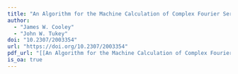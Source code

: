 ```yaml
---
title: "An Algorithm for the Machine Calculation of Complex Fourier Series"
author:
  - "James W. Cooley"
  - "John W. Tukey"
doi: "10.2307/2003354"
url: "https://doi.org/10.2307/2003354"
pdf_url: "[[An Algorithm for the Machine Calculation of Complex Fourier Series.pdf]]"
is_oa: true
---
```

